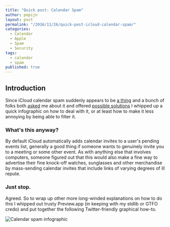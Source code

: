 ```yaml
---
title: "Quick post: Calendar Spam"
author: pepijn
layout: post
permalink: "/2016/11/26/quick-post-icloud-calendar-spam/"
categories:
  - Calendar
  - Apple
  - Spam
  - Security
tags:
  - calendar
  - spam
published: true
---
```


## Introduction

Since iCloud calendar spam suddenly appears to be [a thing](https://twitter.com/bruienne/status/802174492000874496) and a bunch of folks both [asked](https://twitter.com/latteine/status/802192190168567808) me about it and offered [possible solutions](https://twitter.com/swy/status/802263392027283456) I whipped up a quick infographic on how to deal with it, or at least how to make it less annoying by being able to filter it.

### What's this anyway?
By default iCloud automatically adds calendar invites to a user's pending events list, generally a good thing if someone wants to genuinely invite you to a meeting or some other event. As with anything else that involves computers, someone figured out that this would also make a fine way to advertise their fine knock-off watches, sunglasses and other merchandise by mass-sending calendar invites that include links of varying degrees of ill repute.

### Just stop.
Agreed. So to wrap up other more long-winded explanations on how to do this I whipped out trusty Preview.app (in keeping with my stdlib or GTFO credo) and put together the following Twitter-friendly graphical how-to.

![Calendar spam infographic](http://enterprisemac.bruienne.com/static/Calendar_spam.jpg)
